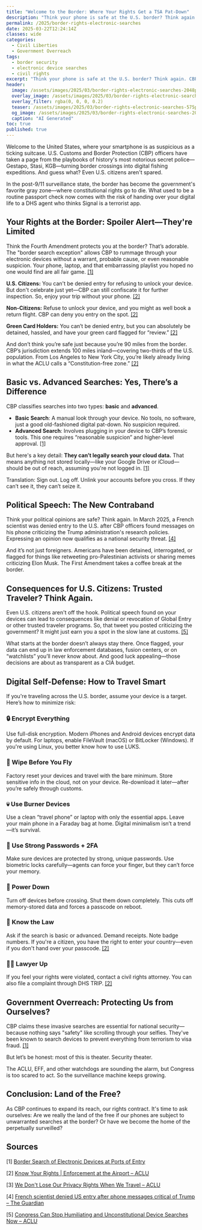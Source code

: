 ```yaml
---
title: "Welcome to the Border: Where Your Rights Get a TSA Pat-Down"
description: "Think your phone is safe at the U.S. border? Think again. CBP's invasive searches are turning the land of the free into the home of the searched."
permalink: /2025/border-rights-electronic-searches
date: 2025-03-22T12:24:14Z
classes: wide
categories:
  - Civil Liberties
  - Government Overreach
tags:
  - border security
  - electronic device searches
  - civil rights
excerpt: "Think your phone is safe at the U.S. border? Think again. CBP's invasive searches are turning the land of the free into the home of the searched."
header:
  image: /assets/images/2025/03/border-rights-electronic-searches-2048px.jpg
  overlay_image: /assets/images/2025/03/border-rights-electronic-searches-2048px.jpg
  overlay_filter: rgba(0, 0, 0, 0.2)
  teaser: /assets/images/2025/03/border-rights-electronic-searches-575px.jpg
  og_image: /assets/images/2025/03/border-rights-electronic-searches-2048px.jpg
  caption: "AI Generated"
toc: true
published: true
---
```


Welcome to the United States, where your smartphone is as suspicious as a ticking suitcase. U.S. Customs and Border Protection (CBP) officers have taken a page from the playbooks of history's most notorious secret police—Gestapo, Stasi, KGB—turning border crossings into digital fishing expeditions. And guess what? Even U.S. citizens aren't spared.

In the post-9/11 surveillance state, the border has become the government's favorite gray zone—where constitutional rights go to die. What used to be a routine passport check now comes with the risk of handing over your digital life to a DHS agent who thinks Signal is a terrorist app.

## Your Rights at the Border: Spoiler Alert—They're Limited

Think the Fourth Amendment protects you at the border? That’s adorable. The "border search exception" allows CBP to rummage through your electronic devices without a warrant, probable cause, or even reasonable suspicion. Your phone, laptop, and that embarrassing playlist you hoped no one would find are all fair game. <a href="#sources">[1]</a>

**U.S. Citizens:** You can't be denied entry for refusing to unlock your device. But don't celebrate just yet—CBP can still confiscate it for further inspection. So, enjoy your trip without your phone. <a href="#sources">[2]</a>

**Non-Citizens:** Refuse to unlock your device, and you might as well book a return flight. CBP can deny you entry on the spot. <a href="#sources">[2]</a>

**Green Card Holders:** You can’t be denied entry, but you can absolutely be detained, hassled, and have your green card flagged for “review.” <a href="#sources">[2]</a>

And don’t think you’re safe just because you’re 90 miles from the border. CBP’s jurisdiction extends 100 miles inland—covering two-thirds of the U.S. population. From Los Angeles to New York City, you’re likely already living in what the ACLU calls a “Constitution-free zone.” <a href="#sources">[2]</a>

## Basic vs. Advanced Searches: Yes, There’s a Difference

CBP classifies searches into two types: **basic** and **advanced**.

- **Basic Search**: A manual look through your device. No tools, no software, just a good old-fashioned digital pat-down. No suspicion required.
- **Advanced Search**: Involves plugging in your device to CBP’s forensic tools. This one requires “reasonable suspicion” and higher-level approval. <a href="#sources">[1]</a>

But here's a key detail: **They can’t legally search your cloud data.** That means anything not stored locally—like your Google Drive or iCloud—should be out of reach, assuming you're not logged in. <a href="#sources">[1]</a>

Translation: Sign out. Log off. Unlink your accounts before you cross. If they can’t see it, they can’t seize it.

## Political Speech: The New Contraband

Think your political opinions are safe? Think again. In March 2025, a French scientist was denied entry to the U.S. after CBP officers found messages on his phone criticizing the Trump administration's research policies. Expressing an opinion now qualifies as a national security threat. <a href="#sources">[4]</a>

And it’s not just foreigners. Americans have been detained, interrogated, or flagged for things like retweeting pro-Palestinian activists or sharing memes criticizing Elon Musk. The First Amendment takes a coffee break at the border.

## Consequences for U.S. Citizens: Trusted Traveler? Think Again.

Even U.S. citizens aren't off the hook. Political speech found on your devices can lead to consequences like denial or revocation of Global Entry or other trusted traveler programs. So, that tweet you posted criticizing the government? It might just earn you a spot in the slow lane at customs. <a href="#sources">[5]</a>

What starts at the border doesn’t always stay there. Once flagged, your data can end up in law enforcement databases, fusion centers, or on “watchlists” you’ll never know about. And good luck appealing—those decisions are about as transparent as a CIA budget.

## Digital Self-Defense: How to Travel Smart

If you're traveling across the U.S. border, assume your device is a target. Here’s how to minimize risk:

### 🔒 Encrypt Everything
Use full-disk encryption. Modern iPhones and Android devices encrypt data by default. For laptops, enable FileVault (macOS) or BitLocker (Windows). If you're using Linux, you better know how to use LUKS.

### 🧼 Wipe Before You Fly
Factory reset your devices and travel with the bare minimum. Store sensitive info in the cloud, not on your device. Re-download it later—after you’re safely through customs.

### 💀 Use Burner Devices
Use a clean “travel phone” or laptop with only the essential apps. Leave your main phone in a Faraday bag at home. Digital minimalism isn’t a trend—it’s survival.

### 🔐 Use Strong Passwords + 2FA
Make sure devices are protected by strong, unique passwords. Use biometric locks carefully—agents can force your finger, but they can’t force your memory.

### 📴 Power Down
Turn off devices before crossing. Shut them down completely. This cuts off memory-stored data and forces a passcode on reboot.

### 📝 Know the Law
Ask if the search is basic or advanced. Demand receipts. Note badge numbers. If you're a citizen, you have the right to enter your country—even if you don't hand over your passcode. <a href="#sources">[2]</a>

### 👩‍⚖️ Lawyer Up
If you feel your rights were violated, contact a civil rights attorney. You can also file a complaint through DHS TRIP. <a href="#sources">[2]</a>

## Government Overreach: Protecting Us from Ourselves?

CBP claims these invasive searches are essential for national security—because nothing says "safety" like scrolling through your selfies. They've been known to search devices to prevent everything from terrorism to visa fraud. <a href="#sources">[1]</a>

But let’s be honest: most of this is theater. Security theater.

The ACLU, EFF, and other watchdogs are sounding the alarm, but Congress is too scared to act. So the surveillance machine keeps growing.

## Conclusion: Land of the Free?

As CBP continues to expand its reach, our rights contract. It's time to ask ourselves: Are we really the land of the free if our phones are subject to unwarranted searches at the border? Or have we become the home of the perpetually surveilled?

## Sources

<a name="sources"></a>

[1] <a href="https://www.cbp.gov/travel/cbp-search-authority/border-search-electronic-devices">Border Search of Electronic Devices at Ports of Entry</a>

[2] <a href="https://www.aclu.org/know-your-rights/what-do-when-encountering-law-enforcement-airports-and-other-ports-entry-us">Know Your Rights | Enforcement at the Airport – ACLU</a>

[3] <a href="https://www.aclu.org/news/civil-liberties/we-dont-lose-our-privacy-rights-when-we-travel">We Don't Lose Our Privacy Rights When We Travel – ACLU</a>

[4] <a href="https://www.theguardian.com/us-news/2025/mar/19/trump-musk-french-scientist-detained">French scientist denied US entry after phone messages critical of Trump – The Guardian</a>

[5] <a href="https://www.aclu.org/news/privacy-technology/congress-can-stop-humiliating-and">Congress Can Stop Humiliating and Unconstitutional Device Searches Now – ACLU</a>